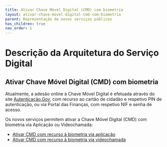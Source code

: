```yaml
---
title: Ativar Chave Móvel Digital (CMD) com biometria
layout: ativar-chave-movel-digital-cmd-com-biometria
parent: Representação de novos serviços públicos
has_children: true
nav_order: 1
---
```





# Descrição da Arquitetura do Serviço Digital

## Ativar Chave Móvel Digital (CMD) com biometria

Atualmente, a adesão online à Chave Móvel Digital é efetuada através do site [Autenticação.Gov](https://www.autenticacao.gov.pt/), com recurso ao cartão de cidadão e respetivo PIN de autenticação, ou via Portal das Finanças, com respetivo NIF e senha de acesso.

Os novos serviços permitem ativar a Chave Móvel Digital (CMD) com biometria via Aplicação ou Videochamada:

- [Ativar CMD com recurso à biometria via aplicação](ativar-cmd-com-recurso-a-biometria-via-aplicacao.md)
- [Ativar CMD com recurso à biometria via videochamada](ativar-cmd-com-recurso-a-biometria-via-videochamada.md)
